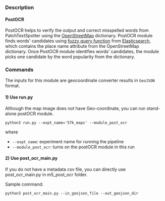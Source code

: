 ### Description
#### PostOCR
PostOCR helps to verify the output and correct misspelled words from PatchTextSpotter using the [OpenStreetMap](https://www.openstreetmap.org/) dictionary. PostOCR module finds words' candidates using [fuzzy query function](https://www.elastic.co/guide/en/elasticsearch/reference/current/query-dsl-fuzzy-query.html) from [Elasticsearch](https://www.elastic.co/elasticsearch/), which contains the place name attribute from the OpenStreetMap dictionary. Once PostOCR module identifies words' candidates, the module picks one candidate by the word popularity from the dictionary.

### Commands
The inputs for this module are geocoordinate converter results in `GeoJSON` format.

#### 1) Use run.py 

Although the map image does not have Geo-coordinate, you can run stand-alone postOCR module.  

```
python3 run.py --expt_name='57k_maps' --module_post_ocr
```

where

* `--expt_name`: experiment name for running the pipeline
* `--module_post_ocr`: turns on the postOCR module in this run

#### 2) Use post_ocr_main.py
If you do not have a metadata csv file, you can directly use post_ocr_main.py in m5_post_ocr folder.

Sample command:
```
python3 post_ocr_main.py --in_geojson_file --out_geojson_dir
```